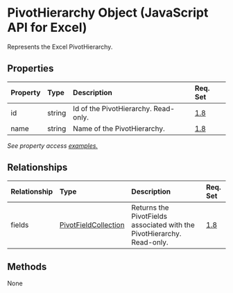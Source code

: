 # PivotHierarchy Object (JavaScript API for Excel)

Represents the Excel PivotHierarchy.

## Properties

| Property	   | Type	|Description| Req. Set|
|:---------------|:--------|:----------|:----|
|id|string|Id of the PivotHierarchy. Read-only.|[1.8](../requirement-sets/excel-api-requirement-sets.md)|
|name|string|Name of the PivotHierarchy.|[1.8](../requirement-sets/excel-api-requirement-sets.md)|

_See property access [examples.](#property-access-examples)_

## Relationships
| Relationship | Type	|Description| Req. Set|
|:---------------|:--------|:----------|:----|
|fields|[PivotFieldCollection](pivotfieldcollection.md)|Returns the PivotFields associated with the PivotHierarchy. Read-only.|[1.8](../requirement-sets/excel-api-requirement-sets.md)|

## Methods
None

